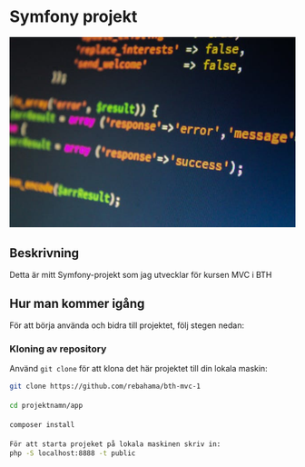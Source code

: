 
# Symfony projekt

![Symfony](app/public/img/code.jpg)

## Beskrivning

Detta är mitt Symfony-projekt som jag utvecklar för kursen MVC i BTH

## Hur man kommer igång

För att börja använda och bidra till projektet, följ stegen nedan:

### Kloning av repository

Använd `git clone` för att klona det här projektet till din lokala maskin:

```bash
git clone https://github.com/rebahama/bth-mvc-1

cd projektnamn/app

composer install

För att starta projeket på lokala maskinen skriv in:
php -S localhost:8888 -t public
